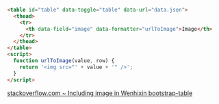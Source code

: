 ```html
<table id="table" data-toggle="table" data-url="data.json">
  <thead>
    <tr>
      <th data-field="image" data-formatter="urlToImage">Image</th>
    </tr>
  </thead>
</table>
<script>
  function urlToImage(value, row) {
    return '<img src="' + value + '" />';
  }
</script>
```

[stackoverflow.com ~ Including image in Wenhixin bootstrap-table](https://stackoverflow.com/a/33668501)
